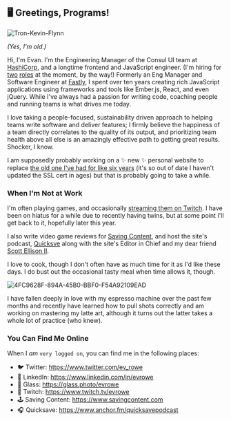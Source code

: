 ## 🖥 Greetings, Programs!

![Tron-Kevin-Flynn](https://user-images.githubusercontent.com/235133/162260910-1264067c-bdfa-486f-97bf-f3646dccb1af.jpg)

_(Yes, I'm old.)_

Hi, I'm Evan. I'm the Engineering Manager of the Consul UI team at [HashiCorp](https://www.hashicorp.com), and a longtime frontend and JavaScript engineer. (I'm hiring for [two](grnh.se/7716c1761us) [roles](https://grnh.se/8c1e8b4f1us) at the moment, by the way!) Formerly an Eng Manager and Software Engineer at [Fastly](https://www.fastly.com), I spent over ten years creating rich JavaScript applications using frameworks and tools like Ember.js, React, and even jQuery. While I've always had a passion for writing code, coaching people and running teams is what drives me today.

I love taking a people-focused, sustainability driven approach to helping teams write software and deliver features; I firmly believe the happiness of a team directly correlates to the quality of its output, and prioritizing team health above all else is an amazingly effective path to getting great results. Shocker, I know.

I am supposedly probably working on a ✨ new ✨ personal website to replace [the old one I've had for like six years](https://www.evan-rowe.com/) (it's so out of date I haven't updated the SSL cert in ages) but that is probably going to take a while.

### When I'm Not at Work

I'm often playing games, and occasionally [streaming them on Twitch](https://www.twitch.tv/evrowe). I have been on hiatus for a while due to recently having twins, but at some point I'll get back to it, hopefully later this year.

I also write video game reviews for [Saving Content](https://www.savingcontent.com), and host the site's podcast, [Quicksve](https://www.anchor.fm/quicksavepodcast) along with the site's Editor in Chief and my dear friend [Scott Ellison II](https://www.twitter.com/Hawk_SE).

I love to cook, though I don't often have as much time for it as I'd like these days. I do bust out the occasional tasty meal when time allows it, though.

![4FC9628F-894A-45B0-BBF0-F54A92109EAD](https://user-images.githubusercontent.com/235133/162264069-ad3bf5a7-0470-48dc-969b-0f79e97b37bc.JPG)

I have fallen deeply in love with my espresso machine over the past few months and recently have learned how to pull shots correctly and am working on mastering my latte art, although it turns out the latter takes a whole lot of practice (who knew).

### You Can Find Me Online

When I _am_ `very logged on`, you can find me in the following places:

- 🐦 Twitter: https://www.twitter.com/ev_rowe
- 💼 LinkedIn: https://www.linkedin.com/in/evrowe
- 📸 Glass: https://glass.photo/evrowe
- 👾 Twitch: https://www.twitch.tv/evrowe
- 🕹 Saving Content: https://www.savingcontent.com
- 🎧 Quicksave: https://www.anchor.fm/quicksavepodcast
